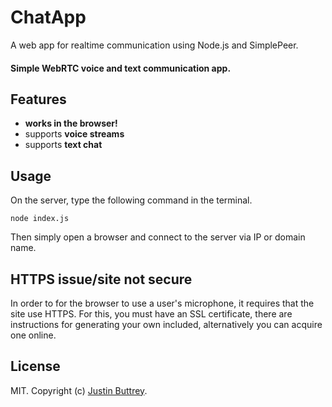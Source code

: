 # ChatApp
A web app for realtime communication using Node.js and SimplePeer.

#### Simple WebRTC voice and text communication app.

## Features
- **works in the browser!**
- supports **voice streams**
- supports **text chat**

## Usage
On the server, type the following command in the terminal.

```
node index.js
```
Then simply open a browser and connect to the server via IP or domain name.

## HTTPS issue/site not secure 
In order to for the browser to use a user's microphone, it requires that the site use HTTPS. For this, you must have an SSL certificate, there are instructions for generating your own included, alternatively you can acquire one online. 

## License

MIT. Copyright (c) [Justin Buttrey](http://jbuttrey.com).
